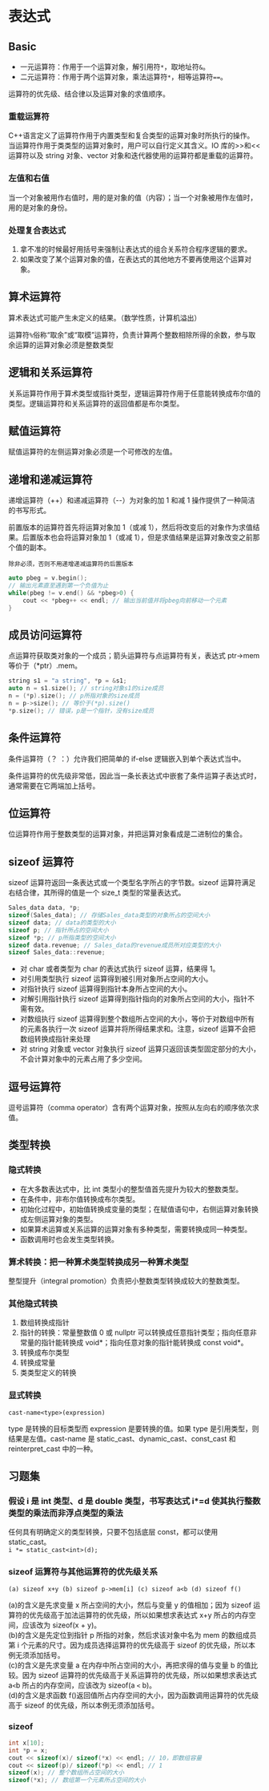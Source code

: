 # 表达式

## Basic

- 一元运算符：作用于一个运算对象，解引用符`*`，取地址符`&`。
- 二元运算符：作用于两个运算对象，乘法运算符`*`，相等运算符`==`。

运算符的优先级、结合律以及运算对象的求值顺序。

### 重载运算符

C++语言定义了运算符作用于内置类型和复合类型的运算对象时所执行的操作。当运算符作用于类类型的运算对象时，用户可以自行定义其含义。IO 库的>>和<<运算符以及 string 对象、vector 对象和迭代器使用的运算符都是重载的运算符。

### 左值和右值

当一个对象被用作右值时，用的是对象的值（内容）；当一个对象被用作左值时，用的是对象的身份。

### 处理复合表达式

1. 拿不准的时候最好用括号来强制让表达式的组合关系符合程序逻辑的要求。
2. 如果改变了某个运算对象的值，在表达式的其他地方不要再使用这个运算对象。

## 算术运算符

算术表达式可能产生未定义的结果。（数学性质，计算机溢出）

运算符`%`俗称“取余”或“取模”运算符，负责计算两个整数相除所得的余数，参与取余运算的运算对象必须是整数类型

## 逻辑和关系运算符

关系运算符作用于算术类型或指针类型，逻辑运算符作用于任意能转换成布尔值的类型。逻辑运算符和关系运算符的返回值都是布尔类型。

## 赋值运算符

赋值运算符的左侧运算对象必须是一个可修改的左值。

## 递增和递减运算符

递增运算符（++）和递减运算符（--）为对象的加 1 和减 1 操作提供了一种简洁的书写形式。

前置版本的运算符首先将运算对象加 1（或减 1），然后将改变后的对象作为求值结果。后置版本也会将运算对象加 1（或减 1），但是求值结果是运算对象改变之前那个值的副本。

`除非必须，否则不用递增递减运算符的后置版本`

```c++
auto pbeg = v.begin();
// 输出元素直至遇到第一个负值为止
while(pbeg != v.end() && *pbeg>0) {
    cout << *pbeg++ << endl; // 输出当前值并将pbeg向前移动一个元素
}
```

## 成员访问运算符

点运算符获取类对象的一个成员；箭头运算符与点运算符有关，表达式 ptr->mem 等价于（\*ptr）.mem。

```c++
string s1 = "a string", *p = &s1;
auto n = s1.size(); // string对象s1的size成员
n = (*p).size(); // p所指对象的size成员
n = p->size(); // 等价于(*p).size()
*p.size(); // 错误，p是一个指针，没有size成员
```

## 条件运算符

条件运算符（？ ：）允许我们把简单的 if-else 逻辑嵌入到单个表达式当中。

条件运算符的优先级非常低，因此当一条长表达式中嵌套了条件运算子表达式时，通常需要在它两端加上括号。

## 位运算符

位运算符作用于整数类型的运算对象，并把运算对象看成是二进制位的集合。

## sizeof 运算符

sizeof 运算符返回一条表达式或一个类型名字所占的字节数。sizeof 运算符满足右结合律，其所得的值是一个 size_t 类型的常量表达式。

```c++
Sales_data data, *p;
sizeof(Sales_data); // 存储Sales_data类型的对象所占的空间大小
sizeof data; // data的类型的大小
sizeof p; // 指针所占的空间大小
sizeof *p; // p所指类型的空间大小
sizeof data.revenue; // Sales_data的revenue成员所对应类型的大小
sizeof Sales_data::revenue;
```

- 对 char 或者类型为 char 的表达式执行 sizeof 运算，结果得 1。
- 对引用类型执行 sizeof 运算得到被引用对象所占空间的大小。
- 对指针执行 sizeof 运算得到指针本身所占空间的大小。
- 对解引用指针执行 sizeof 运算得到指针指向的对象所占空间的大小，指针不需有效。
- 对数组执行 sizeof 运算得到整个数组所占空间的大小，等价于对数组中所有的元素各执行一次 sizeof 运算并将所得结果求和。注意，sizeof 运算不会把数组转换成指针来处理
- 对 string 对象或 vector 对象执行 sizeof 运算只返回该类型固定部分的大小，不会计算对象中的元素占用了多少空间。

## 逗号运算符

逗号运算符（comma operator）含有两个运算对象，按照从左向右的顺序依次求值。

## 类型转换

### 隐式转换

- 在大多数表达式中，比 int 类型小的整型值首先提升为较大的整数类型。
- 在条件中，非布尔值转换成布尔类型。
- 初始化过程中，初始值转换成变量的类型；在赋值语句中，右侧运算对象转换成左侧运算对象的类型。
- 如果算术运算或关系运算的运算对象有多种类型，需要转换成同一种类型。
- 函数调用时也会发生类型转换。

### 算术转换：把一种算术类型转换成另一种算术类型

整型提升（integral promotion）负责把小整数类型转换成较大的整数类型。

### 其他隐式转换

1. 数组转换成指针
2. 指针的转换：常量整数值 0 或 nullptr 可以转换成任意指针类型；指向任意非常量的指针能转换成 void*；指向任意对象的指针能转换成 const void*。
3. 转换成布尔类型
4. 转换成常量
5. 类类型定义的转换

### 显式转换

`cast-name<type>(expression)`

type 是转换的目标类型而 expression 是要转换的值。如果 type 是引用类型，则结果是左值。cast-name 是 static_cast、dynamic_cast、const_cast 和 reinterpret_cast 中的一种。

## 习题集

### 假设 i 是 int 类型、d 是 double 类型，书写表达式 i\*=d 使其执行整数类型的乘法而非浮点类型的乘法

任何具有明确定义的类型转换，只要不包括底层 const，都可以使用 static_cast。  
`i *= static_cast<int>(d);`

### sizeof 运算符与其他运算符的优先级关系

`(a) sizeof x+y (b) sizeof p->mem[i] (c) sizeof a<b (d) sizeof f()`

(a)的含义是先求变量 x 所占空间的大小，然后与变量 y 的值相加；因为 sizeof 运算符的优先级高于加法运算符的优先级，所以如果想求表达式 x+y 所占的内存空间，应该改为 sizeof(x + y)。  
(b)的含义是先定位到指针 p 所指的对象，然后求该对象中名为 mem 的数组成员第 i 个元素的尺寸。因为成员选择运算符的优先级高于 sizeof 的优先级，所以本例无须添加括号。  
(c)的含义是先求变量 a 在内存中所占空间的大小，再把求得的值与变量 b 的值比较。因为 sizeof 运算符的优先级高于关系运算符的优先级，所以如果想求表达式 a`<`b 所占的内存空间，应该改为 sizeof(a `<` b)。  
(d)的含义是求函数 f()返回值所占内存空间的大小，因为函数调用运算符的优先级高于 sizeof 的优先级，所以本例无须添加括号。

### sizeof

```c++
int x[10];
int *p = x;
cout << sizeof(x)/ sizeof(*x) << endl; // 10，即数组容量
cout << sizeof(p)/ sizeof(*p) << endl; // 1
sizeof(x); // 整个数组所占空间的大小
sizeof(*x); // 数组第一个元素所占空间的大小
```
